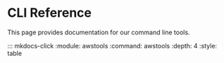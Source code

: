# CLI Reference

This page provides documentation for our command line tools.

::: mkdocs-click
    :module: awstools
    :command: awstools
    :depth: 4
    :style: table

